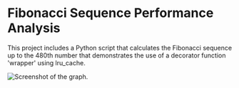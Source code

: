 # Fibonacci Sequence Performance Analysis

This project includes a Python script that calculates the Fibonacci sequence up to the 480th number that demonstrates the use of a decorator function 'wrapper' using lru_cache.

![Screenshot of the graph.](C:\Users\ashde\OneDrive\Documents\PythonRefresher\Python-Refresher\fibonacci_graph.png)

